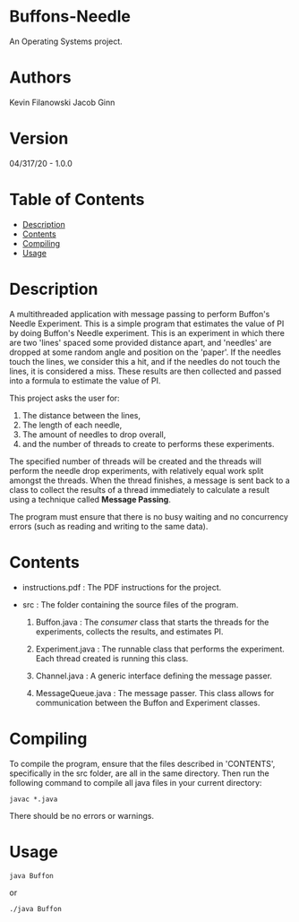 # Buffons-Needle
An Operating Systems project.

# Authors
Kevin Filanowski
Jacob Ginn

# Version
04/317/20 - 1.0.0

# Table of Contents
* [Description](#description)
* [Contents](#contents)
* [Compiling](#compiling)
* [Usage](#usage)

# Description
A multithreaded application with message passing to perform Buffon's Needle Experiment.
This is a simple program that estimates the value of PI by doing Buffon's Needle experiment.
This is an experiment in which there are two 'lines' spaced some provided distance apart, and 
'needles' are dropped at some random angle and position on the 'paper'. If the needles touch the lines,
we consider this a hit, and if the needles do not touch the lines, it is considered a miss.
These results are then collected and passed into a formula to estimate the value of PI.

This project asks the user for:
1. The distance between the lines,
2. The length of each needle,
3. The amount of needles to drop overall,
4. and the number of threads to create to performs these experiments.

The specified number of threads will be created and the threads will perform the needle drop experiments,
with relatively equal work split amongst the threads. When the thread finishes, a message is sent back to a class to collect
the results of a thread immediately to calculate a result using a technique called **Message Passing**.

The program must ensure that there is no busy waiting and no concurrency errors (such as reading and writing to the same data).


# Contents
- instructions.pdf : The PDF instructions for the project.

- src : The folder containing the source files of the program.

   1. Buffon.java : The *consumer* class that starts the threads for the experiments, collects the results, and estimates PI.
   
   2. Experiment.java : The runnable class that performs the experiment. Each thread created is running this class.
   
   3. Channel.java : A generic interface defining the message passer.
   
   4. MessageQueue.java : The message passer. This class allows for communication between the Buffon and Experiment classes.
   
   
# Compiling
To compile the program, ensure that the files described in 'CONTENTS',
specifically in the src folder, are all in the same directory.
Then run the following command to compile all java files in your current
directory:

`javac *.java`

There should be no errors or warnings.

# Usage
`java Buffon`

or

`./java Buffon`
